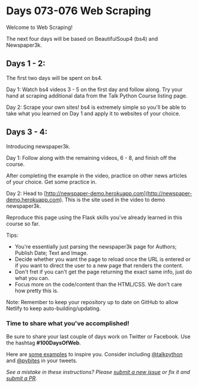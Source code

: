 # Days 073-076 Web Scraping

Welcome to Web Scraping!

The next four days will be based on BeautifulSoup4 (bs4) and Newspaper3k.

## Days 1 - 2: 

The first two days will be spent on bs4.

Day 1: Watch bs4 videos 3 - 5 on the first day and follow along. Try your hand at scraping additional data from the Talk Python Course listing page.

Day 2: Scrape your own sites! bs4 is extremely simple so you'll be able to take what you learned on Day 1 and apply it to websites of your choice.


## Days 3 - 4: 

Introducing newspaper3k.

Day 1: Follow along with the remaining videos, 6 - 8, and finish off the course.

After completing the example in the video, practice on other news articles of your choice. Get some practice in.

Day 2: Head to [http://newspaper-demo.herokuapp.com](http://newspaper-demo.herokuapp.com). This is the site used in the video to demo newspaper3k.

Reproduce this page using the Flask skills you've already learned in this course so far.

Tips:

- You're essentially just parsing the newspaper3k page for Authors; Publish Date; Text and Image.
- Decide whether you want the page to reload once the URL is entered or if you want to direct the user to a new page that renders the content.
- Don't fret if you can't get the page returning the exact same info, just do what you can.
- Focus more on the code/content than the HTML/CSS. We don't care how pretty this is.

Note: Remember to keep your repository up to date on GitHub to allow Netlify to keep auto-building/updating.


### Time to share what you've accomplished!

Be sure to share your last couple of days work on Twitter or Facebook. Use the hashtag **#100DaysOfWeb**. 

Here are [some examples](https://twitter.com/search?q=%23100DaysOfCode) to inspire you. Consider including [@talkpython](https://twitter.com/talkpython) and [@pybites](https://twitter.com/pybites) in your tweets.

*See a mistake in these instructions? Please [submit a new issue](https://github.com/talkpython/100daysofweb-with-python-course/issues) or fix it and [submit a PR](https://github.com/talkpython/100daysofweb-with-python-course/pulls).*
